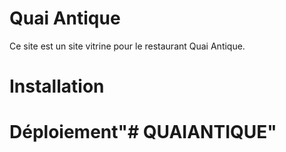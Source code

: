 # Quai Antique
Ce site est un site vitrine pour le restaurant Quai Antique.

# Installation

# Déploiement"# QUAIANTIQUE" 
